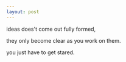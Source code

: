 ```yaml
---
layout: post
---
```


ideas does't come out fully formed,

they only become clear as you work on them.

you just have to get stared.
